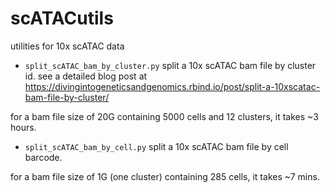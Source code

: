 # scATACutils
utilities for 10x scATAC data 

* `split_scATAC_bam_by_cluster.py` split a 10x scATAC bam file by cluster id.
see a detailed blog post at https://divingintogeneticsandgenomics.rbind.io/post/split-a-10xscatac-bam-file-by-cluster/

for a bam file size of 20G containing 5000 cells and 12 clusters, it takes ~3 hours.

* `split_scATAC_bam_by_cell.py` split a 10x scATAC bam file by cell barcode.

for a bam file size of 1G (one cluster) containing 285 cells, it takes ~7 mins.